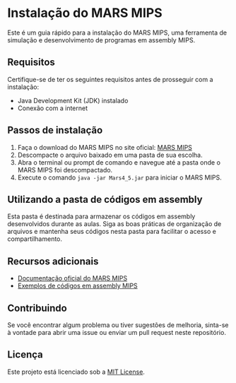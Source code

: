 # Instalação do MARS MIPS

Este é um guia rápido para a instalação do MARS MIPS, uma ferramenta de simulação e desenvolvimento de programas em assembly MIPS.

## Requisitos

Certifique-se de ter os seguintes requisitos antes de prosseguir com a instalação:

- Java Development Kit (JDK) instalado
- Conexão com a internet

## Passos de instalação

1. Faça o download do MARS MIPS no site oficial: [MARS MIPS](https://courses.missouristate.edu/KenVollmar/MARS/download.htm)
2. Descompacte o arquivo baixado em uma pasta de sua escolha.
3. Abra o terminal ou prompt de comando e navegue até a pasta onde o MARS MIPS foi descompactado.
4. Execute o comando `java -jar Mars4_5.jar` para iniciar o MARS MIPS.

## Utilizando a pasta de códigos em assembly

Esta pasta é destinada para armazenar os códigos em assembly desenvolvidos durante as aulas. Siga as boas práticas de organização de arquivos e mantenha seus códigos nesta pasta para facilitar o acesso e compartilhamento.

## Recursos adicionais

- [Documentação oficial do MARS MIPS](https://courses.missouristate.edu/KenVollmar/mars/)
- [Exemplos de códigos em assembly MIPS](https://github.com/assembly-mips/examples)

## Contribuindo

Se você encontrar algum problema ou tiver sugestões de melhoria, sinta-se à vontade para abrir uma issue ou enviar um pull request neste repositório.

## Licença

Este projeto está licenciado sob a [MIT License](LICENSE).
